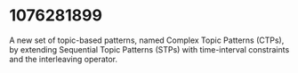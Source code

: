 # 1076281899
A new set of topic-based patterns, named Complex Topic Patterns (CTPs), by extending Sequential Topic Patterns (STPs) with time-interval constraints and the interleaving operator.
